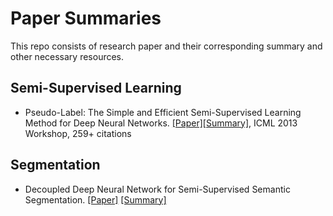 # Paper Summaries
This repo consists of research paper and their corresponding summary and other necessary resources.

## Semi-Supervised Learning
- Pseudo-Label: The Simple and Efficient Semi-Supervised Learning Method for Deep Neural Networks. [[Paper]](pseudo_label/pseudo_label_final.pdf)[[Summary]](pseudo_label/Pseudo-Label_summary.pdf), ICML 2013 Workshop, 259+ citations

## Segmentation
- Decoupled Deep Neural Network for Semi-Supervised Semantic Segmentation. [[Paper]](decoupled_network/decoupled-deep-neural-network-for-semi-supervised-semantic-segmentation.pdf) [[Summary]](decoupled_network/DeCoupledDeepNeuralNetworkForSem.pdf)

